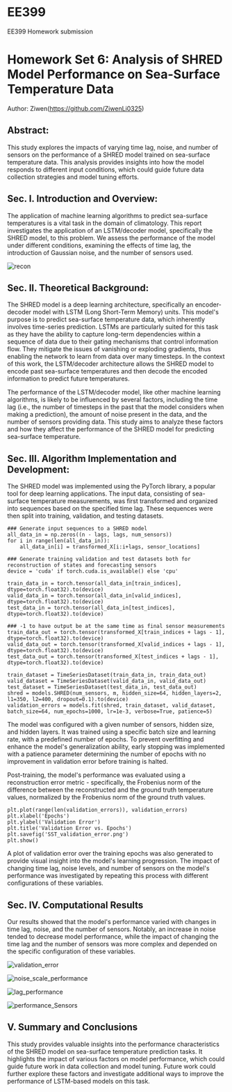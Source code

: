 # EE399
EE399 Homework submission
# Homework Set 6: Analysis of SHRED Model Performance on Sea-Surface Temperature Data

Author: Ziwen(https://github.com/ZiwenLi0325)

## Abstract:
This study explores the impacts of varying time lag, noise, and number of sensors on the performance of a SHRED model trained on sea-surface temperature data. This analysis provides insights into how the model responds to different input conditions, which could guide future data collection strategies and model tuning efforts.


## Sec. I. Introduction and Overview:
The application of machine learning algorithms to predict sea-surface temperatures is a vital task in the domain of climatology. This report investigates the application of an LSTM/decoder model, specifically the SHRED model, to this problem. We assess the performance of the model under different conditions, examining the effects of time lag, the introduction of Gaussian noise, and the number of sensors used.

![recon](recon.png "Reconstruction image of SST")


## Sec. II. Theoretical Background:
The SHRED model is a deep learning architecture, specifically an encoder-decoder model with LSTM (Long Short-Term Memory) units. This model's purpose is to predict sea-surface temperature data, which inherently involves time-series prediction. LSTMs are particularly suited for this task as they have the ability to capture long-term dependencies within a sequence of data due to their gating mechanisms that control information flow. They mitigate the issues of vanishing or exploding gradients, thus enabling the network to learn from data over many timesteps. In the context of this work, the LSTM/decoder architecture allows the SHRED model to encode past sea-surface temperatures and then decode the encoded information to predict future temperatures.

The performance of the LSTM/decoder model, like other machine learning algorithms, is likely to be influenced by several factors, including the time lag (i.e., the number of timesteps in the past that the model considers when making a prediction), the amount of noise present in the data, and the number of sensors providing data. This study aims to analyze these factors and how they affect the performance of the SHRED model for predicting sea-surface temperature.

## Sec. III. Algorithm Implementation and Development:
The SHRED model was implemented using the PyTorch library, a popular tool for deep learning applications. The input data, consisting of sea-surface temperature measurements, was first transformed and organized into sequences based on the specified time lag. These sequences were then split into training, validation, and testing datasets.
```
### Generate input sequences to a SHRED model
all_data_in = np.zeros((n - lags, lags, num_sensors))
for i in range(len(all_data_in)):
    all_data_in[i] = transformed_X[i:i+lags, sensor_locations]

### Generate training validation and test datasets both for reconstruction of states and forecasting sensors
device = 'cuda' if torch.cuda.is_available() else 'cpu'

train_data_in = torch.tensor(all_data_in[train_indices], dtype=torch.float32).to(device)
valid_data_in = torch.tensor(all_data_in[valid_indices], dtype=torch.float32).to(device)
test_data_in = torch.tensor(all_data_in[test_indices], dtype=torch.float32).to(device)

### -1 to have output be at the same time as final sensor measurements
train_data_out = torch.tensor(transformed_X[train_indices + lags - 1], dtype=torch.float32).to(device)
valid_data_out = torch.tensor(transformed_X[valid_indices + lags - 1], dtype=torch.float32).to(device)
test_data_out = torch.tensor(transformed_X[test_indices + lags - 1], dtype=torch.float32).to(device)

train_dataset = TimeSeriesDataset(train_data_in, train_data_out)
valid_dataset = TimeSeriesDataset(valid_data_in, valid_data_out)
test_dataset = TimeSeriesDataset(test_data_in, test_data_out)
shred = models.SHRED(num_sensors, m, hidden_size=64, hidden_layers=2, l1=350, l2=400, dropout=0.1).to(device)
validation_errors = models.fit(shred, train_dataset, valid_dataset, batch_size=64, num_epochs=1000, lr=1e-3, verbose=True, patience=5)
```
The model was configured with a given number of sensors, hidden size, and hidden layers. It was trained using a specific batch size and learning rate, with a predefined number of epochs. To prevent overfitting and enhance the model's generalization ability, early stopping was implemented with a patience parameter determining the number of epochs with no improvement in validation error before training is halted.

Post-training, the model's performance was evaluated using a reconstruction error metric - specifically, the Frobenius norm of the difference between the reconstructed and the ground truth temperature values, normalized by the Frobenius norm of the ground truth values.
```
plt.plot(range(len(validation_errors)), validation_errors)
plt.xlabel('Epochs')
plt.ylabel('Validation Error')
plt.title('Validation Error vs. Epochs')
plt.savefig('SST_validation_error.png') 
plt.show()
```
A plot of validation error over the training epochs was also generated to provide visual insight into the model's learning progression. The impact of changing time lag, noise levels, and number of sensors on the model's performance was investigated by repeating this process with different configurations of these variables.

## Sec. IV. Computational Results

Our results showed that the model's performance varied with changes in time lag, noise, and the number of sensors. Notably, an increase in noise tended to decrease model performance, while the impact of changing the time lag and the number of sensors was more complex and depended on the specific configuration of these variables.

![validation_error](SST_validation_error.png "Validation error vs. epochs")

![noise_scale_performance](noise_scale_performance.png "Performance vs. noise")

![lag_performance](lag_performance.png "Performance vs. time lag")

![performance_Sensors](performance_Sensors.png "Performance vs. number of sensors")
## V. Summary and Conclusions

This study provides valuable insights into the performance characteristics of the SHRED model on sea-surface temperature prediction tasks. It highlights the impact of various factors on model performance, which could guide future work in data collection and model tuning. Future work could further explore these factors and investigate additional ways to improve the performance of LSTM-based models on this task.
